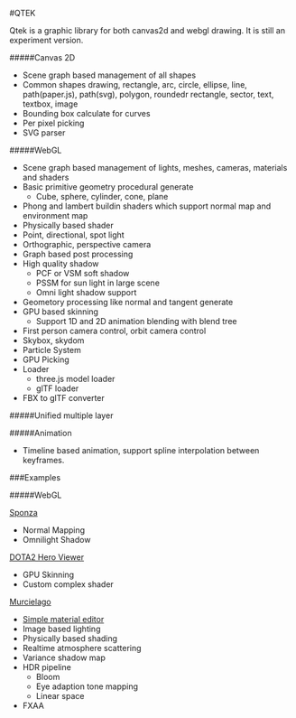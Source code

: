 #QTEK

Qtek is a graphic library for both canvas2d and webgl drawing. It is still an experiment version.

#####Canvas 2D
+ Scene graph based management of all shapes
+ Common shapes drawing, rectangle, arc, circle, ellipse, line, path(paper.js), path(svg), polygon, roundedr rectangle, sector, text, textbox, image
+ Bounding box calculate for curves
+ Per pixel picking
+ SVG parser

#####WebGL 

+ Scene graph based management of lights, meshes, cameras, materials and shaders
+ Basic primitive geometry procedural generate
    + Cube, sphere, cylinder, cone, plane
+ Phong and lambert buildin shaders which support normal map and environment map
+ Physically based shader
+ Point, directional, spot light
+ Orthographic, perspective camera
+ Graph based post processing
+ High quality shadow
    + PCF or VSM soft shadow
    + PSSM for sun light in large scene
    + Omni light shadow support
+ Geometory processing like normal and tangent generate
+ GPU based skinning
    + Support 1D and 2D animation blending with blend tree
+ First person camera control, orbit camera control
+ Skybox, skydom
+ Particle System
+ GPU Picking
+ Loader
	+ three.js model loader
	+ glTF loader
+ FBX to glTF converter

#####Unified multiple layer

#####Animation
+ Timeline based animation, support spline interpolation between keyframes.

###Examples


#####WebGL

[Sponza](http://pissang.github.io/qtek/sponza/)

+ Normal Mapping
+ Omnilight Shadow 

[DOTA2 Hero Viewer](https://github.com/pissang/dota2hero)

+ GPU Skinning
+ Custom complex shader

[Murcielago](http://pissang.github.io/qtek/murcielago)
+ [Simple material editor](http://pissang.github.io/qtek/murcielago/editor.html)
+ Image based lighting
+ Physically based shading
+ Realtime atmosphere scattering
+ Variance shadow map
+ HDR pipeline
    + Bloom
    + Eye adaption tone mapping
    + Linear space
+ FXAA